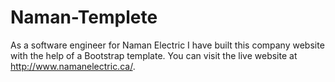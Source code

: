 # Naman-Templete

As a software engineer for Naman Electric I have built this company website with the help of a Bootstrap template. You can visit the live website at  http://www.namanelectric.ca/.

